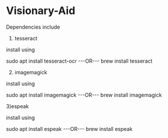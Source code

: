 # Visionary-Aid

Dependencies include 
1) tesseract

install using 

sudo apt install tesseract-ocr
---OR---
brew install tesseract

2) imagemagick

install using 

sudo apt install imagemagick
---OR---
brew install imagemagick

3)espeak

install using

sudo apt install espeak
---OR---
brew install espeak
